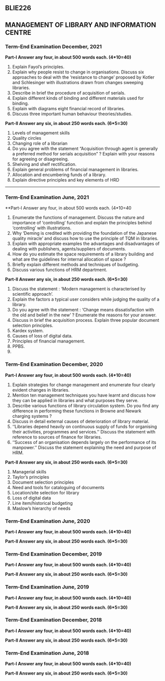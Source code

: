## BLIE226
## MANAGEMENT OF LIBRARY AND INFORMATION CENTRE
### Term-End Examination December, 2021
**Part-I Answer any four, in about 500 words each. (4*10=40)**
1. Explain Fayol’s principles.
1. Explain why people resist to change in organisations. Discuss six approaches to deal with the ‘resistance to change’ proposed by Kotler and Schlesinger with illustrations drawn from changes sweeping libraries.
1. Describe in brief the procedure of acquisition of serials.
1. Explain different kinds of binding and different materials used for binding.
1. Explain with diagrams eight financial record of libraries.
1. Discuss three important human behaviour theories/studies.


**Part-II Answer any six, in about 250 words each. (6*5=30)**

1. Levels of management skills
1. Quality circles
1. Changing role of a librarian
1. Do you agree with the statement “Acquisition through agent is generally a preferred method for serials acquisition” ? Explain with your reasons for agreeing or disagreeing.
1. Shelving and shelf rectification.
1. Explain general problems of financial management in libraries.
1. Allocation and encumbering funds of a library.
1. Explain directive principles and key elements of HRD

---

### Term-End Examination June, 2021

**Part-I Answer any four, in about 500 words each. (4*10=40

1. Enumerate the functions of management. Discuss the nature and importance of ‘controlling’ function and explain the principles behind ‘controlling’ with illustrations.
1. Why ‘Deming is credited with providing the foundation of the Japanese quality miracle’ and discuss how to use the principle of TQM in libraries.
1. Explain with appropriate examples the advantages and disadvantages of dealing with publishers, agents/suppliers of documents.
1. How do you estimate the space requirements of a library building and what are the guidelines for internal allocation of space ?
1. Briefly explain different methods and techniques of budgeting.
1. Discuss various functions of HRM department.

**Part-II Answer any six, in about 250 words each. (6*5=30)**

1. Discuss the statement : ‘Modern management is characterised by scientific
approach’.
1. Explain the factors a typical user considers while judging the quality of a library.
1. Do you agree with the statement : ‘Change means dissatisfaction with the old and belief in the new’ ? Enumerate the reasons for your answer.
1. Discuss in brief the acquisition process. Explain three popular document selection
principles.
1. Kardex system.
1. Causes of loss of digital data.
1. Principles of financial management.
1. PPBS.
2. 
### Term-End Examination December, 2020

**Part-I Answer any four, in about 500 words each. (4*10=40)**
1. Explain strategies for change management and enumerate four clearly evident changes in libraries. 
1. Mention ten management techniques you have learnt and discuss how they can be applied in libraries and what purposes they serve. 
1. Describe various functions of library circulation system. Do you find any difference in performing these functions in Browne and Newark charging systems ?
1. Discuss in detail external causes of deterioration of library material. 
1. ‘‘Libraries depend heavily on continuous supply of funds for organising their activities, programmes and services.’’ Discuss the statement with reference to sources of finance for libraries. 
1. ‘‘Success of an organisation depends largely on the performance of its manpower.’’ Discuss the statement explaining the need and purpose of HRM.

**Part-II Answer any six, in about 250 words each. (6*5=30)**

1. Managerial skills 
2. Taylor’s principles 
2. Document selection principles 
2. Need and tools for cataloguing of documents 
2. Location/site selection for library 
2. Loss of digital data 
2. Line item/historical budgeting 
2. Maslow’s hierarchy of needs 

### Term-End Examination June, 2020

**Part-I Answer any four, in about 500 words each. (4*10=40)**

**Part-II Answer any six, in about 250 words each. (6*5=30)**

### Term-End Examination December, 2019
**Part-I Answer any four, in about 500 words each. (4*10=40)**

**Part-II Answer any six, in about 250 words each. (6*5=30)**

### Term-End Examination June, 2019
**Part-I Answer any four, in about 500 words each. (4*10=40)**

**Part-II Answer any six, in about 250 words each. (6*5=30)**
### Term-End Examination December, 2018
**Part-I Answer any four, in about 500 words each. (4*10=40)**

**Part-II Answer any six, in about 250 words each. (6*5=30)**

### Term-End Examination June, 2018
**Part-I Answer any four, in about 500 words each. (4*10=40)**

**Part-II Answer any six, in about 250 words each. (6*5=30)**

